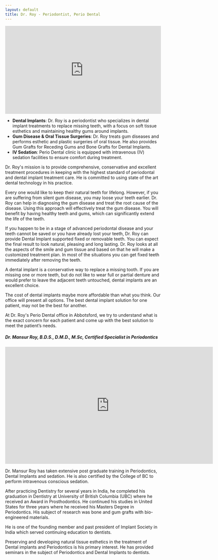 ```yaml
---
layout: default
title: Dr. Roy - Periodontist, Perio Dental
---
```


<div style="padding:56.25% 0 0 0;position:relative;"><iframe src="https://player.vimeo.com/video/1011422201?badge=0&amp;autopause=0&amp;player_id=0&amp;app_id=58479" frameborder="0" allow="autoplay; fullscreen; picture-in-picture; clipboard-write" style="position:absolute;top:0;left:0;width:100%;height:100%;" title="Dr. Roy - Periodontist, M.Sc, DMD - Perio Dental Welcome Video"></iframe></div><script src="https://player.vimeo.com/api/player.js"></script>


<p>
<ul class="bullets">
<li><b>Dental Implants</b>: Dr. Roy is a periodontist who specializes in dental implant treatments to replace missing teeth, with a focus on soft tissue esthetics and maintaining healthy gums around implants.</li>
<li><b>Gum Disease & Oral Tissue Surgeries</b>: Dr. Roy treats gum diseases and performs esthetic and plastic surgeries of oral tissue. He also provides Gum Grafts for Receding Gums and Bone Grafts for Dental Implants.</li>
<li><b>IV Sedation</b>: Perio Dental clinic is equipped with intravenous (IV) sedation facilities to ensure comfort during treatment.</li>
</ul></p>

<p>Dr. Roy's mission is to provide comprehensive, conservative and excellent treatment procedures in keeping with the highest standard of periodontal and dental implant treatment care. He is committed to using state of the art dental technology in his practice.</p>

<p>Every one would like to keep their natural teeth for lifelong. However, if you are suffering from silent gum disease, you may loose your teeth earlier. Dr. Roy can help in diagnosing the gum disease and treat the root cause of the disease. Using this approach will effectively treat the gum disease. You will benefit by having healthy teeth and gums, which can significantly extend the life of the teeth.</p>

<p>If you happen to be in a stage of advanced periodontal disease and your teeth cannot be saved or you have already lost your teeth, Dr. Roy can provide Dental Implant supported fixed or removable teeth. You can expect the final result to look natural, pleasing and long lasting. Dr. Roy looks at all the aspects of the smile and gum tissue and based on that he will make a customized treatment plan. In most of the situations you can get fixed teeth immediately after removing the teeth.</p>

<p>A dental implant is a conservative way to replace a missing tooth. If you are missing one or more teeth, but do not like to wear full or partial denture and would prefer to leave the adjacent teeth untouched, dental implants are an excellent choice.</p>

<p>The cost of dental implants maybe more affordable than what you think. Our office will present all options. The best dental implant solution for one patient, may not be the best for another.</p>

<p>At Dr. Roy's Perio Dental office in Abbotsford, we try to understand what is the exact concern for each patient and come up with the best solution to meet the patient’s needs.</p>


<h5><i>Dr. Mansur Roy, B.D.S., D.M.D., M.Sc, Certified Specialist in Periodontics</i></h5>

<p><iframe width="672" height="378" src="https://youtu.be/HrIa0wbiZlw&rel=0" title="Treatments offered by Dr. Roy Periodontist" frameborder="0" allow="accelerometer; autoplay; clipboard-write; encrypted-media; gyroscope; picture-in-picture" allowfullscreen></iframe>
</p>

<p>Dr. Mansur Roy has taken extensive post graduate training in Periodontics, Dental Implants and sedation. He is also certified by the College of BC to perform intravenous conscious sedation.</p>

<p>After practicing Dentistry for several years in India, he completed his graduation in Dentistry at University of British Columbia (UBC) where he received an Award in Prosthodontics. He continued his studies in United States for three years where he received his Masters Degree in Periodontics.  His subject of research was bone and gum grafts with bio-engineered materials.</p>

<p>He is one of the founding member and past president of Implant Society in India which served continuing education to dentists.</p>

<p>Preserving and developing natural tissue esthetics in the treatment of Dental implants and Periodontics is his primary interest. He has provided seminars in the subject of Periodontics and Dental Implants to dentists.</p>